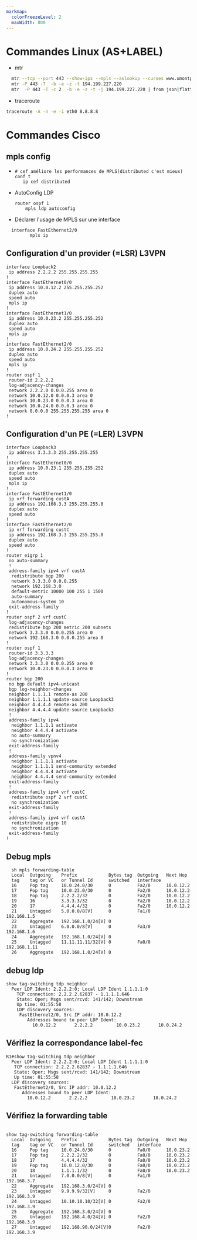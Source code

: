 ```yaml
---
markmap:
  colorFreezeLevel: 2
  maxWidth: 800
---
```

# Commandes Linux (AS+LABEL)

- mtr
```bash
  mtr --tcp --port 443 --show-ips --mpls --aslookup --curses www.umontpellier.fr
  mtr -P 443 -T  -b -e -z -t 194.199.227.220
  mtr  -P 443 -T -c 2  -b -e -z -t -j 194.199.227.220 | from json|flatten|get hubs|flatten
```
- traceroute
```bash
traceroute -A -n -e -i eth0 8.8.8.8
```

# Commandes Cisco

## mpls config

- ``` ios
  # cef améliore les performances de MPLS(distributed c'est mieux) 
  conf t
     ip cef distributed
  ```
- AutoConfig LDP
  ```ios
  router ospf 1
      mpls ldp autoconfig
  ```


- Déclarer l'usage de MPLS sur une interface
```ios
  interface FastEthernet2/0
         mpls ip

  ```

## Configuration d'un provider (=LSR) L3VPN

```ios
interface Loopback2
 ip address 2.2.2.2 255.255.255.255
!
interface FastEthernet0/0
 ip address 10.0.12.2 255.255.255.252
 duplex auto
 speed auto
 mpls ip
!
interface FastEthernet1/0
 ip address 10.0.23.2 255.255.255.252
 duplex auto
 speed auto
 mpls ip
!
interface FastEthernet2/0
 ip address 10.0.24.2 255.255.255.252
 duplex auto
 speed auto
 mpls ip
!
router ospf 1
 router-id 2.2.2.2
 log-adjacency-changes
 network 2.2.2.0 0.0.0.255 area 0
 network 10.0.12.0 0.0.0.3 area 0
 network 10.0.23.0 0.0.0.3 area 0
 network 10.0.24.0 0.0.0.3 area 0
 network 0.0.0.0 255.255.255.255 area 0
!
```

## Configuration d'un PE (=LER) L3VPN

```ios
interface Loopback3
 ip address 3.3.3.3 255.255.255.255
!
interface FastEthernet0/0
 ip address 10.0.23.1 255.255.255.252
 duplex auto
 speed auto
 mpls ip
!
interface FastEthernet1/0
 ip vrf forwarding custA
 ip address 192.168.3.3 255.255.255.0
 duplex auto
 speed auto
!         
interface FastEthernet2/0
 ip vrf forwarding custC
 ip address 192.168.3.3 255.255.255.0
 duplex auto
 speed auto
!
router eigrp 1
 no auto-summary
 !
 address-family ipv4 vrf custA
  redistribute bgp 200
  network 3.3.3.0 0.0.0.255
  network 192.168.3.0
  default-metric 10000 100 255 1 1500
  auto-summary
  autonomous-system 10
 exit-address-family
!
router ospf 2 vrf custC
 log-adjacency-changes
 redistribute bgp 200 metric 200 subnets
 network 3.3.3.0 0.0.0.255 area 0
 network 192.168.3.0 0.0.0.255 area 0
!
router ospf 1
 router-id 3.3.3.3
 log-adjacency-changes
 network 3.3.3.0 0.0.0.255 area 0
 network 10.0.23.0 0.0.0.3 area 0
!
router bgp 200
 no bgp default ipv4-unicast
 bgp log-neighbor-changes
 neighbor 1.1.1.1 remote-as 200
 neighbor 1.1.1.1 update-source Loopback3
 neighbor 4.4.4.4 remote-as 200
 neighbor 4.4.4.4 update-source Loopback3
 !
 address-family ipv4
  neighbor 1.1.1.1 activate
  neighbor 4.4.4.4 activate
  no auto-summary
  no synchronization
 exit-address-family
 !
 address-family vpnv4
  neighbor 1.1.1.1 activate
  neighbor 1.1.1.1 send-community extended
  neighbor 4.4.4.4 activate
  neighbor 4.4.4.4 send-community extended
 exit-address-family
 !
 address-family ipv4 vrf custC
  redistribute ospf 2 vrf custC
  no synchronization
 exit-address-family
 !
 address-family ipv4 vrf custA
  redistribute eigrp 10
  no synchronization
 exit-address-family
!
```
## Debug mpls

```ios
  sh mpls forwarding-table  
  Local  Outgoing    Prefix            Bytes tag  Outgoing   Next Hop    
  tag    tag or VC   or Tunnel Id      switched   interface              
  16     Pop tag     10.0.24.0/30      0          Fa2/0      10.0.12.2    
  17     Pop tag     10.0.23.0/30      0          Fa2/0      10.0.12.2    
  18     Pop tag     2.2.2.2/32        0          Fa2/0      10.0.12.2    
  19     16          3.3.3.3/32        0          Fa2/0      10.0.12.2    
  20     17          4.4.4.4/32        0          Fa2/0      10.0.12.2    
  21     Untagged    5.0.0.0/8[V]      0          Fa1/0      192.168.1.5  
  22     Aggregate   192.168.1.0/24[V] 0                                  
  23     Untagged    6.0.0.0/8[V]      0          Fa3/0      192.168.1.6  
  24     Aggregate   192.168.1.0/24[V] 0                                  
  25     Untagged    11.11.11.11/32[V] 0          Fa0/0      192.168.1.11 
  26     Aggregate   192.168.1.0/24[V] 0    
```
## debug ldp
```ios
show tag-switching tdp neighbor 
  Peer LDP Ident: 2.2.2.2:0; Local LDP Ident 1.1.1.1:0
	TCP connection: 2.2.2.2.62837 - 1.1.1.1.646
	State: Oper; Msgs sent/rcvd: 141/142; Downstream
	Up time: 01:55:58
	LDP discovery sources:
	 FastEthernet2/0, Src IP addr: 10.0.12.2
        Addresses bound to peer LDP Ident:
          10.0.12.2       2.2.2.2         10.0.23.2       10.0.24.2     
  ```



## Vérifiez la correspondance label-fec
  ```ios
  R1#show tag-switching tdp neighbor 
    Peer LDP Ident: 2.2.2.2:0; Local LDP Ident 1.1.1.1:0
	 TCP connection: 2.2.2.2.62837 - 1.1.1.1.646
	 State: Oper; Msgs sent/rcvd: 141/142; Downstream
	 Up time: 01:55:58
	LDP discovery sources:
	 FastEthernet2/0, Src IP addr: 10.0.12.2
        Addresses bound to peer LDP Ident:
          10.0.12.2       2.2.2.2         10.0.23.2       10.0.24.2     
```

## Vérifiez la forwarding table
```ios

show tag-switching forwarding-table 
  Local  Outgoing    Prefix            Bytes tag  Outgoing   Next Hop    
  tag    tag or VC   or Tunnel Id      switched   interface              
  16     Pop tag     10.0.24.0/30      0          Fa0/0      10.0.23.2    
  17     Pop tag     2.2.2.2/32        0          Fa0/0      10.0.23.2    
  18     17          4.4.4.4/32        0          Fa0/0      10.0.23.2    
  19     Pop tag     10.0.12.0/30      0          Fa0/0      10.0.23.2    
  20     18          1.1.1.1/32        0          Fa0/0      10.0.23.2    
  21     Untagged    7.0.0.0/8[V]      0          Fa1/0      192.168.3.7  
  22     Aggregate   192.168.3.0/24[V] 0                                  
  23     Untagged    9.9.9.9/32[V]     0          Fa2/0      192.168.3.9  
  24     Untagged    10.10.10.10/32[V] 0          Fa2/0      192.168.3.9  
  25     Aggregate   192.168.3.0/24[V] 0                                  
  26     Untagged    192.168.4.0/24[V] 0          Fa2/0      192.168.3.9  
  27     Untagged    192.168.90.0/24[V]0          Fa2/0      192.168.3.9     
  ```